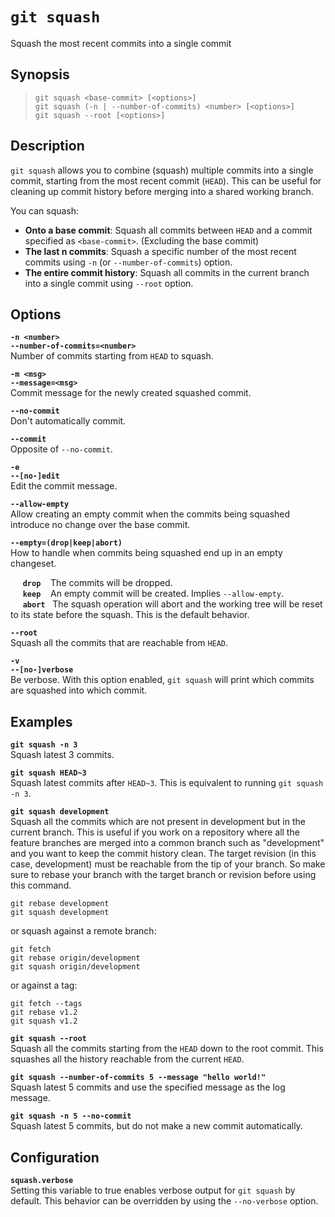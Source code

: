 # `git squash`

Squash the most recent commits into a single commit

## Synopsis

> `git squash <base-commit> [<options>]` \
  `git squash (-n | --number-of-commits) <number> [<options>]` \
  `git squash --root [<options>]`

## Description

`git squash` allows you to combine (squash) multiple commits into a single commit, starting from the most recent commit (`HEAD`). This can be useful for cleaning up commit history before merging into a shared
working branch.

You can squash:

- __Onto a base commit__: Squash all commits between `HEAD` and a commit specified as `<base-commit>`. (Excluding the base commit)
- __The last n commits__: Squash a specific number of the most recent commits using `-n` (or `--number-of-commits`) option.
- __The entire commit history__: Squash all commits in the current branch into a single commit using `--root` option.

## Options

__`-n <number>`__ \
__`--number-of-commits=<number>`__ \
Number of commits starting from `HEAD` to squash.

__`-m <msg>`__ \
__`--message=<msg>`__ \
Commit message for the newly created squashed commit.

__`--no-commit`__ \
Don't automatically commit.

__`--commit`__ \
Opposite of `--no-commit`.

__`-e`__ \
__`--[no-]edit`__ \
Edit the commit message.

__`--allow-empty`__ \
Allow creating an empty commit when the commits being squashed introduce no change over the base commit.

__`--empty=(drop|keep|abort)`__ \
How to handle when commits being squashed end up in an empty changeset.

&nbsp;&nbsp;&nbsp;&nbsp; __`drop`__&nbsp;&nbsp;&nbsp;&nbsp;The commits will be dropped. \
&nbsp;&nbsp;&nbsp;&nbsp; __`keep`__&nbsp;&nbsp;&nbsp;&nbsp;An empty commit will be created. Implies `--allow-empty`. \
&nbsp;&nbsp;&nbsp;&nbsp; __`abort`__&nbsp;&nbsp;&nbsp;The squash operation will abort and the working tree will be reset to its state before the squash. This is the default behavior.

__`--root`__ \
Squash all the commits that are reachable from `HEAD`.

__`-v`__ \
__`--[no-]verbose`__ \
Be verbose. With this option enabled, `git squash` will print which commits
are squashed into which commit.

## Examples

__`git squash -n 3`__ \
Squash latest 3 commits.

__`git squash HEAD~3`__ \
Squash latest commits after `HEAD~3`. This is equivalent to running `git squash -n 3`.

__`git squash development`__ \
Squash all the commits which are not present in development but in the current branch.
This is useful if you work on a repository where all the feature branches are merged
into a common branch such as "development" and you want to keep the commit history clean.
The target revision (in this case, development) must be reachable from the tip
of your branch. So make sure to rebase your branch with the target branch or revision
before using this command.

```console
git rebase development
git squash development
```

or squash against a remote branch:

```console
git fetch
git rebase origin/development
git squash origin/development 
```

or against a tag:

```console
git fetch --tags
git rebase v1.2
git squash v1.2
```

__`git squash --root`__ \
Squash all the commits starting from the `HEAD` down to the root commit.
This squashes all the history reachable from the current `HEAD`.

__`git squash --number-of-commits 5 --message "hello world!"`__ \
Squash latest 5 commits and use the specified message as the log message.

__`git squash -n 5 --no-commit`__ \
Squash latest 5 commits, but do not make a new commit automatically.

## Configuration

__`squash.verbose`__ \
Setting this variable to true enables verbose output for `git squash` by default.
This behavior can be overridden by using the `--no-verbose` option.
